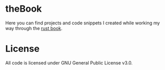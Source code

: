 # theBook
Here you can find projects and code snippets I created while working my way through the [rust book](https://doc.rust-lang.org/book/).

# License
All code is licensed under GNU General Public License v3.0.
